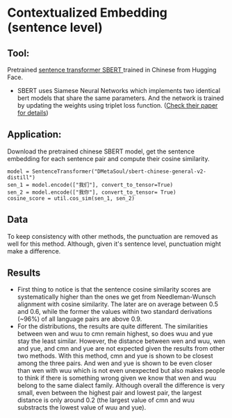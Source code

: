 # Contextualized Embedding (sentence level)
## Tool:
Pretrained [sentence transformer SBERT ](https://huggingface.co/DMetaSoul/sbert-chinese-general-v2) trained in Chinese from Hugging Face.
- SBERT uses Siamese Neural Networks which implements two identical bert models that share the same parameters. And the network is trained by updating the weights using triplet loss function. ([Check their paper for details](https://arxiv.org/abs/1908.10084))
## Application:
Download the pretrained chinese SBERT model, get the sentence embedding for each sentence pair and compute their cosine similarity.
```
model = SentenceTransformer("DMetaSoul/sbert-chinese-general-v2-distill")
sen_1 = model.encode(["我们"], convert_to_tensor=True)
sen_2 = model.encode(["我你"], convert_to_tensor= True)
cosine_score = util.cos_sim(sen_1, sen_2)
```
## Data
To keep consistency with other methods, the punctuation are removed as well for this method. Although, given it's sentence level, punctuation might make a difference.

## Results
- First thing to notice is that the sentence cosine similarity scores are systematically higher than the ones we get from Needleman-Wunsch alignment with cosine similarity. The later are on average between 0.5 and 0.6, while the former the values within two standard derivations (~96%) of all language pairs are above 0.9.
- For the distributions, the results are quite different. The similarities between wen and wuu to cmn remain highest, so does wuu and yue stay the least similar. However, the distance between wen and wuu, wen and yue, and cmn and yue are not expected given the results from other two methods. With this method, cmn and yue is shown to be closest among the three pairs. And wen and yue is shown to be even closer than wen with wuu which is not even unexpected but also makes people to think if there is something wrong given we know that wen and wuu belong to the same dialect family. Although overall the difference is very small, even between the highest pair and lowest pair, the largest distance is only around 0.2 (the largest value of cmn and wuu substracts the lowest value of wuu and yue).
